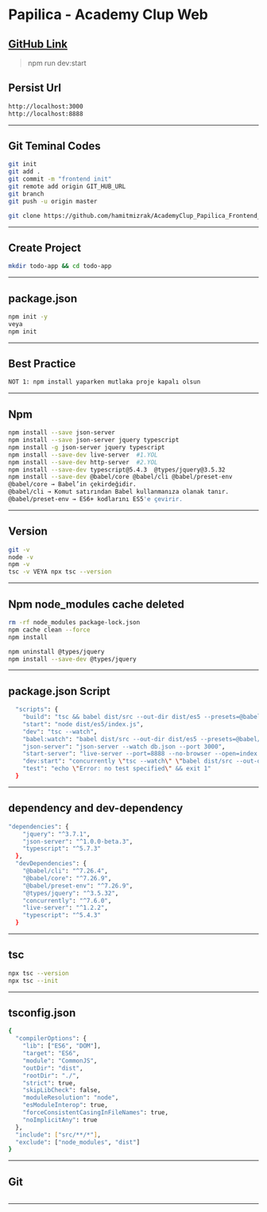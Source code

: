 # Papilica - Academy Clup  Web 
[GitHub Link](https://github.com/hamitmizrak/AcademyClup_Papilica_Frontend_jQuery.git)
---

> npm run dev:start

## Persist Url
```sh
http://localhost:3000
http://localhost:8888
```
---


## Git Teminal Codes
```sh
git init
git add .
git commit -m "frontend init"
git remote add origin GIT_HUB_URL
git branch
git push -u origin master

git clone https://github.com/hamitmizrak/AcademyClup_Papilica_Frontend_jQuery.git
```
---

## Create Project
```sh
mkdir todo-app && cd todo-app
```
---

## package.json
```sh
npm init -y
veya
npm init 
```
---

## Best Practice
```sh
NOT 1: npm install yaparken mutlaka proje kapalı olsun
```
---

## Npm
```sh
npm install --save json-server
npm install --save json-server jquery typescript
npm install -g json-server jquery typescript
npm install --save-dev live-server  #1.YOL
npm install --save-dev http-server  #2.YOL
npm install --save-dev typescript@5.4.3  @types/jquery@3.5.32 
npm install --save-dev @babel/core @babel/cli @babel/preset-env
@babel/core → Babel’in çekirdeğidir.
@babel/cli → Komut satırından Babel kullanmanıza olanak tanır.
@babel/preset-env → ES6+ kodlarını ES5'e çevirir.
```
---

## Version
```sh
git -v
node -v
npm -v
tsc -v VEYA npx tsc --version

```
---

## Npm node_modules cache deleted
```sh
rm -rf node_modules package-lock.json
npm cache clean --force
npm install

npm uninstall @types/jquery
npm install --save-dev @types/jquery
```
---

## package.json Script
```sh
  "scripts": {
    "build": "tsc && babel dist/src --out-dir dist/es5 --presets=@babel/preset-env",
    "start": "node dist/es5/index.js",
    "dev": "tsc --watch",
    "babel:watch": "babel dist/src --out-dir dist/es5 --presets=@babel/preset-env --watch",
    "json-server": "json-server --watch db.json --port 3000",
    "start-server": "live-server --port=8888 --no-browser --open=index.html",
    "dev:start": "concurrently \"tsc --watch\" \"babel dist/src --out-dir dist/es5 --presets=@babel/preset-env --watch\" \"json-server --watch db.json --port 3000\" \"npm run start-server\"",
    "test": "echo \"Error: no test specified\" && exit 1"
  }
```
---

## dependency and dev-dependency
```sh
"dependencies": {
    "jquery": "^3.7.1",
    "json-server": "^1.0.0-beta.3",
    "typescript": "^5.7.3"
  },
  "devDependencies": {
    "@babel/cli": "^7.26.4",
    "@babel/core": "^7.26.9",
    "@babel/preset-env": "^7.26.9",
    "@types/jquery": "^3.5.32",
    "concurrently": "^7.6.0",
    "live-server": "^1.2.2",
    "typescript": "^5.4.3"
  }
```
---

## tsc
```sh
npx tsc --version
npx tsc --init
```
---

## tsconfig.json
```sh
{
  "compilerOptions": {
    "lib": ["ES6", "DOM"],
    "target": "ES6",
    "module": "CommonJS",
    "outDir": "dist",
    "rootDir": "./",
    "strict": true,
    "skipLibCheck": false,
    "moduleResolution": "node",
    "esModuleInterop": true,
    "forceConsistentCasingInFileNames": true,
    "noImplicitAny": true
  },
  "include": ["src/**/*"],
  "exclude": ["node_modules", "dist"]
}
```
---


## Git
```sh

```
---


